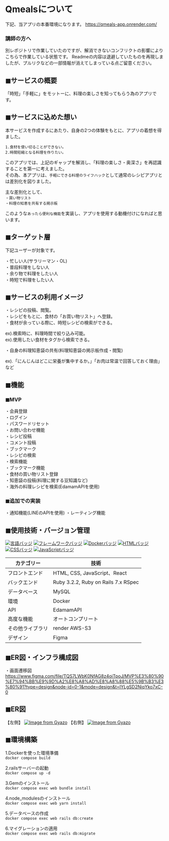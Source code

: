 # Qmealsについて
下記、当アプリの本番環境になります。
https://qmeals-app.onrender.com/


### 講師の方へ
別レポジトリで作業していたのですが、解消できないコンフリクトの影響によりこちらで作業している状態です。
Readmeの内容は退避していたものを再現しましたが、プルリクなどの一部情報が消えてしまっている点ご留意ください。

## ◼︎サービスの概要
「時短」「手軽に」をモットーに、料理の楽しさを知ってもらう為のアプリです。<br>

## ◼︎サービスに込めた想い
本サービスを作成するにあたり、自身の2つの体験をもとに、アプリの着想を得ました。<br>

`1.食材を使い切ることができない。`<br>
`2.時間短縮となる料理を作りたい。`<br>

このアプリでは、上記のギャップを解消し、「料理の楽しさ・奥深さ」を再認識することを第一に考えました。<br>
その為、本アプリは、`手軽にできる料理のライフハック`として通常のレシピアプリとは差別化を図りました。<br>

主な差別化として、<br>
`・買い物リスト`<br>
`・料理の知恵を共有する掲示板`<br>

このような`あったら便利な機能`を実装し、アプリを使用する動機付けになればと思います。

## ◼︎ターゲット層
下記ユーザーが対象です。<br>

・忙しい人(サラリーマン・OL)<br>
・普段料理をしない人<br>
・余り物で料理をしたい人<br>
・時短で料理をしたい人<br>

## ◼︎サービスの利用イメージ
・レシピの投稿、閲覧。<br>
・レシピをもとに、食材の「お買い物リスト」へ登録。<br>
・食材が余っている際に、時短レシピの検索ができる。<br>

  ex).検索時に、料理時間で絞り込み可能。<br>
  ex).使用したい食材をタグから検索できる。<br>

・自身の料理知恵袋の共有(料理知恵袋の掲示板作成・閲覧)<br>

ex).「にんじんはどこに栄養が集中するか。」「お肉は常温で回答しておく理由」など<br>

## ◼︎機能

### ◼︎MVP
・会員登録<br>
・ログイン<br>
・パスワードリセット<br>
・お問い合わせ機能<br>
・レシピ投稿<br>
・コメント投稿<br>
・ブックマーク<br>
・レシピの検索<br>
・検索機能<br>
・ブックマーク機能<br>
・食材の買い物リスト登録<br>
・知恵袋の投稿(料理に関する豆知識など)<br>
・海外の料理レシピを検索(EdamamAPIを使用)<br>

### ◼︎追加での実装
・通知機能(LINEのAPIを使用)
・レーティング機能

## ◼︎使用技術・バージョン管理
[![言語バッジ](https://img.shields.io/badge/-Ruby-CC342D.svg?logo=ruby&style=flat-square&logoColor=white)](https://www.ruby-lang.org/)
[![フレームワークバッジ](https://img.shields.io/badge/-Ruby%20on%20Rails-CC0000.svg?logo=ruby-on-rails&style=flat-square&logoColor=white)](https://rubyonrails.org/)
[![Dockerバッジ](https://img.shields.io/badge/-Docker-2496ED.svg?logo=docker&style=flat-square&logoColor=white)](https://www.docker.com/)
[![HTMLバッジ](https://img.shields.io/badge/-HTML5-E34F26.svg?logo=html5&style=flat-square&logoColor=white)](https://developer.mozilla.org/en-US/docs/Web/Guide/HTML)
[![CSSバッジ](https://img.shields.io/badge/-CSS3-1572B6.svg?logo=css3&style=flat-square&logoColor=white)](https://developer.mozilla.org/en-US/docs/Web/CSS)
[![JavaScriptバッジ](https://img.shields.io/badge/-JavaScript-F7DF1E.svg?logo=javascript&style=flat-square&logoColor=black)](https://developer.mozilla.org/en-US/docs/Web/JavaScript)


| カテゴリー     | 技術                      |
| -------------- | ----------------------- |
| フロントエンド | HTML, CSS, JavaScript、React   |
| バックエンド   | Ruby 3.2.2, Ruby on Rails 7.x RSpec |
| データベース   |  MySQL   |
| 環境   |  Docker   |
| API   |  EdamamAPI   |
| 高度な機能   | オートコンプリート    |
| その他ライブラリ         |render AWS-S3 |
| デザイン       |Figma           |

## ◼︎ER図・インフラ構成図
・画面遷移図
https://www.figma.com/file/TQS7LWbK0NfAG8z4oiTpoJ/MVP%E3%80%90%E7%94%BB%E9%9D%A2%E8%A8%AD%E8%A8%88%E5%9B%B3%E3%80%91?type=design&node-id=0-1&mode=design&t=IYLgSD2NiqYko7xC-0

## ◼︎ER図
【左側】
[![Image from Gyazo](https://i.gyazo.com/798f9f68ab862457cb1c755a85f46d0a.png)](https://gyazo.com/798f9f68ab862457cb1c755a85f46d0a)
【右側】
[![Image from Gyazo](https://i.gyazo.com/93cf3a5a5b23106cb97d3b263e5546e5.png)](https://gyazo.com/93cf3a5a5b23106cb97d3b263e5546e5)

## ◼︎環境構築
1.Dockerを使った環境準備<br>
`docker compose build`<br>

2.railsサーバーの起動<br>
`docker compose up -d`<br>

3.Gemのインストール<br>
`docker compose exec web bundle install`<br>

4.node_modulesのインストール<br>
`docker compose exec web yarn install`<br>

5.データベースの作成<br>
`docker compose exec web rails db:create`<br>

6.マイグレーションの適用<br>
`docker compose exec web rails db:migrate`<br>

